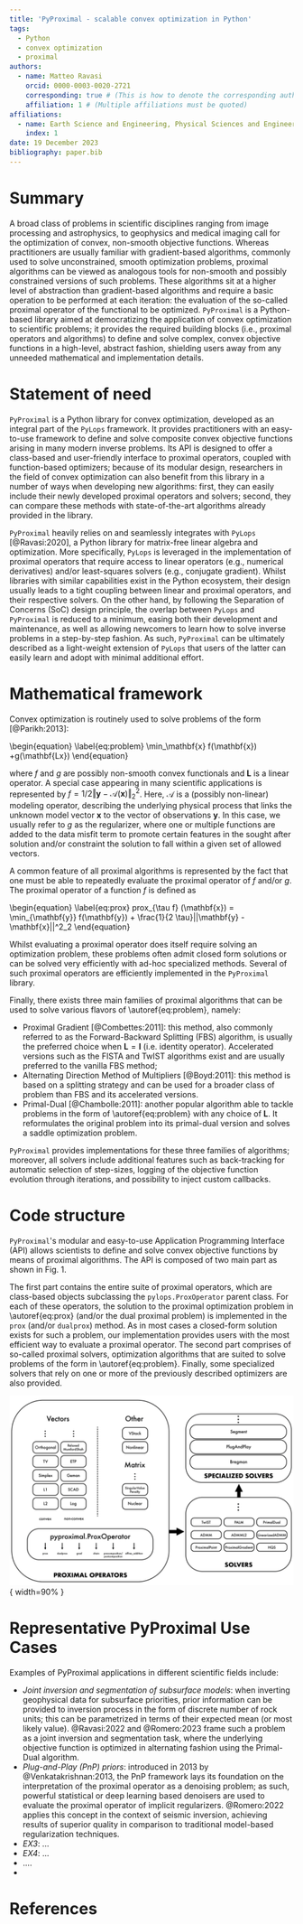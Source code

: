 ```yaml
---
title: 'PyProximal - scalable convex optimization in Python'
tags:
  - Python
  - convex optimization
  - proximal
authors:
  - name: Matteo Ravasi
    orcid: 0000-0003-0020-2721
    corresponding: true # (This is how to denote the corresponding author)
    affiliation: 1 # (Multiple affiliations must be quoted)
affiliations:
  - name: Earth Science and Engineering, Physical Sciences and Engineering (PSE), King Abdullah University of Science and Technology (KAUST), Thuwal, 23955-6900, Kingdom of Saudi Arabia
    index: 1
date: 19 December 2023
bibliography: paper.bib
---
```


# Summary

A broad class of problems in scientific disciplines ranging from image processing and astrophysics, 
to geophysics and medical imaging call for the optimization of convex, non-smooth objective functions. 
Whereas practitioners are usually familiar with gradient-based algorithms, commonly used 
to solve unconstrained, smooth optimization problems, proximal algorithms can be viewed as analogous tools for 
non-smooth and possibly constrained versions of such problems. These
algorithms sit at a higher level of abstraction than gradient-based algorithms and 
require a basic operation to be performed at each iteration: the evaluation of the so-called proximal operator of the
functional to be optimized. ``PyProximal`` is a Python-based library aimed at 
democratizing the application of convex optimization to scientific problems; it provides the required 
building blocks (i.e., proximal operators and algorithms) to define and solve complex, convex objective functions
in a high-level, abstract fashion, shielding users away from any unneeded mathematical and implementation details.


# Statement of need

`PyProximal` is a Python library for convex optimization, developed as an integral part of the `PyLops` framework. 
It provides practitioners with an easy-to-use framework to define and solve composite convex objective functions 
arising in many modern inverse problems. Its API is designed to offer a class-based and user-friendly interface 
to proximal operators, coupled with function-based optimizers; because of its modular design, researchers in the field 
of convex optimization can also benefit from this library in a number of ways when developing new algorithms: first, 
they can easily include their newly developed proximal operators and solvers; second, they can compare these methods 
with state-of-the-art algorithms already provided in the library.

`PyProximal` heavily relies on and seamlessly integrates with `PyLops` [@Ravasi:2020], a Python library for matrix-free linear algebra 
and optimization. More specifically, `PyLops` is leveraged in the implementation of proximal operators that require 
access to linear operators (e.g., numerical derivatives) and/or least-squares solvers 
(e.g., conjugate gradient). Whilst libraries with similar capabilities exist in the Python ecosystem, their design usually leads to a 
tight coupling between linear and proximal operators, and their respective solvers. On the other hand, by following the 
Separation of Concerns (SoC) design principle, the overlap between `PyLops` and `PyProximal` is reduced to a minimum, easing both 
their development and maintenance, as well as allowing newcomers to learn how to solve inverse problems in a step-by-step fashion. 
As such, `PyProximal` can be ultimately described as a light-weight extension of `PyLops` that users of the latter can easily 
learn and adopt with minimal additional effort.


# Mathematical framework

Convex optimization is routinely used to solve problems of the form [@Parikh:2013]:

\begin{equation}
\label{eq:problem}
\min_\mathbf{x} f(\mathbf{x}) +g(\mathbf{Lx})
\end{equation}

where $f$ and $g$ are possibly non-smooth convex functionals and $\mathbf{L}$ is a linear operator. A special case 
appearing in many scientific applications is represented by $f=1/2 \Vert \mathbf{y} - \mathcal{A}(\mathbf{x})\Vert_2^2$. 
Here, $\mathcal{A}$ is a (possibly non-linear) modeling operator, describing the underlying physical 
process that links the unknown model vector $\mathbf{x}$ to the vector of observations $\mathbf{y}$. In this case, 
we usually refer to $g$ as the regularizer, where one or multiple functions are added to the data misfit term to 
promote certain features in the sought after solution and/or constraint the solution to fall within a given set of allowed vectors.

A common feature of all proximal algorithms is represented by the fact that one must be able to repeatedly 
evaluate the proximal operator of $f$ and/or $g$. The proximal operator of a function $f$ is defined as

\begin{equation}
\label{eq:prox}
prox_{\tau f} (\mathbf{x}) = \min_{\mathbf{y}} f(\mathbf{y}) +
        \frac{1}{2 \tau}||\mathbf{y} - \mathbf{x}||^2_2
\end{equation}

Whilst evaluating a proximal operator does itself require solving an optimization problem, these problems often 
admit closed form solutions or can be solved very efficiently with ad-hoc specialized methods. Several of such proximal 
operators are efficiently implemented in the ``PyProximal`` library.

Finally, there exists three main families of proximal algorithms that can be used to solve various flavors of 
\autoref{eq:problem}, namely:

- Proximal Gradient [@Combettes:2011]: this method, also commonly referred to as the Forward-Backward Splitting (FBS)
  algorithm, is usually the preferred choice when $\mathbf{L}=\mathbf{I}$ (i.e. identity operator). Accelerated versions such 
  as the FISTA and TwIST algorithms exist and are usually preferred to the vanilla FBS method;
- Alternating Direction Method of Multipliers [@Boyd:2011]: this method is based on a splitting strategy and can be used 
  for a broader class of problem than FBS and its accelerated versions.
- Primal-Dual [@Chambolle:2011]: another popular algorithm able to tackle problems in the form of \autoref{eq:problem} with any choice of $\mathbf{L}$. 
  It reformulates the original problem into its primal-dual version and solves a saddle optimization problem.

``PyProximal`` provides implementations for these three families of algorithms; moreover, all solvers include additional features 
such as back-tracking for automatic selection of step-sizes, logging of the objective function evolution through iterations, 
and possibility to inject custom callbacks.


# Code structure

``PyProximal``'s modular and easy-to-use Application Programming Interface (API) allows scientists 
to define and solve convex objective functions by means of proximal algorithms. The API is composed of 
two main part as shown in Fig. 1. 

The first part contains the entire suite of proximal operators, which are class-based objects subclassing 
the ``pylops.ProxOperator`` parent class. For each of these operators, the solution to the proximal optimization 
problem in \autoref{eq:prox} (and/or the dual proximal problem) is implemented in the ``prox`` 
(and/or ``dualprox``) method. As in most cases a closed-form solution exists for such a problem, our
implementation provides users with the most efficient way to evaluate a proximal operator. The second part comprises
of so-called proximal solvers, optimization algorithms that are suited to solve problems of the form in \autoref{eq:problem}. 
Finally, some specialized solvers that rely on one or more of the previously described optimizers are also provided.

![Schematic representation of the ``PyProximal`` API.](figs/software.png){ width=90% }

# Representative PyProximal Use Cases

Examples of PyProximal applications in different scientific fields include:

- *Joint inversion and segmentation of subsurface models*: when inverting geophysical data for subsurface priorities, 
  prior information can be provided to inversion process in the form of discrete number of rock units; this can be 
  parametrized in terms of their expected mean (or most likely value). @Ravasi:2022 and @Romero:2023 frame such a problem 
  as a joint inversion and segmentation task, where the underlying objective function is optimized in alternating fashion 
  using the Primal-Dual algorithm.
- *Plug-and-Play (PnP) priors*: introduced in 2013 by @Venkatakrishnan:2013, the PnP framework lays its foundation on
  the interpretation of the proximal operator as a denoising problem; as such, powerful statistical or deep learning 
  based denoisers are used to evaluate the proximal operator of implicit regularizers. @Romero:2022 applies this concept
  in the context of seismic inversion, achieving results of superior quality in comparison to traditional model-based
  regularization techniques.
- *EX3*: ...
- *EX4*: ...
- ....
- 
# References